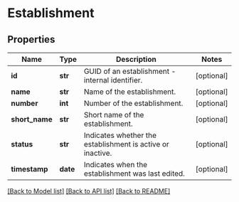 # Establishment

## Properties
Name | Type | Description | Notes
------------ | ------------- | ------------- | -------------
**id** | **str** | GUID of an establishment - internal identifier.  | [optional] 
**name** | **str** | Name of the establishment.  | [optional] 
**number** | **int** | Number of the establishment.  | [optional] 
**short_name** | **str** | Short name of the establishment.  | [optional] 
**status** | **str** | Indicates whether the establishment is active or inactive.  | [optional] 
**timestamp** | **date** | Indicates when the establishment was last edited.  | [optional] 

[[Back to Model list]](../README.md#documentation-for-models) [[Back to API list]](../README.md#documentation-for-api-endpoints) [[Back to README]](../README.md)


